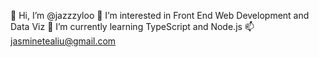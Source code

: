 👋 Hi, I’m @jazzzyloo
👀 I’m interested in Front End Web Development and Data Viz
🌱 I’m currently learning TypeScript and Node.js
📫 jasminetealiu@gmail.com
